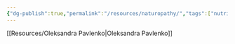 ```yaml
---
{"dg-publish":true,"permalink":"/resources/naturopathy/","tags":["nutrition"]}
---
```


[[Resources/Oleksandra Pavlenko\|Oleksandra Pavlenko]]